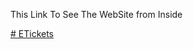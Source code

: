 This Link To See The WebSite from Inside

[# ETickets](https://drive.google.com/file/d/12ArYEN3VoDNtwGOoJJL_NqitJoH_r2l1/view?usp=sharing)
